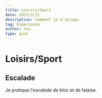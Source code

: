 ```yaml
---
title: Loisirs/Sport
date: 2023/3/11
description: Comment je m'occupe
tag: Experience
author: You
type: post
---
```


# Loisirs/Sport

## Escalade

Je pratique l'escalade de bloc et de falaise.
<!DOCTYPE html>
<html lang="en">
<head>
    <meta charset="UTF-8">
    <meta name="viewport" content="width=device-width, initial-scale=1.0">
    <style>
        #mosaic-container {
            display: flex;
            max-width: 800px;
            margin: 0 auto;
        }

        .mosaic-image {
            flex: 1; /* Prend 50% de la largeur */
            box-sizing: border-box;
            border: 2px solid #333;
            object-fit: cover;
            margin: 5px; /* Ajout de marges pour l'espace autour de l'image */
            height: 300px; /* Hauteur fixe (ajuster selon vos besoins) */
        }
    </style>
    <title>Mosaïque d'Images</title>
</head>
<body>
    <div id="mosaic-container">
        <img src="/images/Escalade.jpeg" alt="Image 1" class="mosaic-image">
        <img src="/images/escalade2.jpeg" alt="Image 2" class="mosaic-image">
    </div>

    <!-- La suite de votre contenu HTML ici -->
    
</body>
</html>

## Piano
Je pratique le piano depuis 4 ans maintenant 
## Rap 